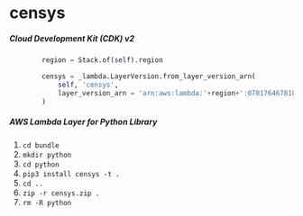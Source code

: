 # censys

##### Cloud Development Kit (CDK) v2

```python
        region = Stack.of(self).region

        censys = _lambda.LayerVersion.from_layer_version_arn(
            self, 'censys',
            layer_version_arn = 'arn:aws:lambda:'+region+':070176467818:layer:censys:5'
        )
```

##### AWS Lambda Layer for Python Library

 1. ```cd bundle```
 2. ```mkdir python```
 3. ```cd python```
 4. ```pip3 install censys -t .```
 5. ```cd ..```
 6. ```zip -r censys.zip .```
 7. ```rm -R python```
